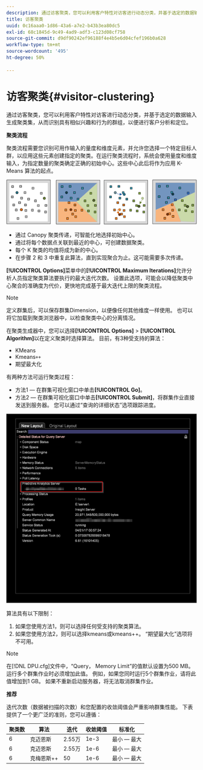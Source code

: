 ```yaml
---
description: 通过访客聚类，您可以利用客户特性对访客进行动态分类，并基于选定的数据输入生成聚类集，从而识别具有相似兴趣和行为的群组，以便进行客户分析和定位。
title: 访客聚类
uuid: 0c16aaa0-1d86-43a6-a7e2-b43b3ea80dc5
exl-id: 68c1845d-9c49-4ad9-adf3-c123d08cf758
source-git-commit: d9df90242ef96188f4e4b5e6d04cfef196b0a628
workflow-type: tm+mt
source-wordcount: '495'
ht-degree: 50%

---
```


# 访客聚类{#visitor-clustering}

通过访客聚类，您可以利用客户特性对访客进行动态分类，并基于选定的数据输入生成聚类集，从而识别具有相似兴趣和行为的群组，以便进行客户分析和定位。

**聚类流程**

聚类流程需要您识别可用作输入的量度和维度元素，并允许您选择一个特定目标人群，以应用这些元素创建指定的聚类。在运行聚类流程时，系统会使用量度和维度输入，为指定数量的聚类确定正确的初始中心。这些中心此后将作为应用 K-Means 算法的起点。

![](assets/K_algorithm.png)

* 通过 Canopy 聚类传递，可智能化地选择初始中心。
* 通过将每个数据点关联到最近的中心，可创建数据聚类。
* 每个 K 聚类的均值将成为新的中心。
* 在步骤 2 和 3 中重复此算法，直到实现聚合为止。这可能需要多次传递。

**[!UICONTROL Options]**&#x200B;菜单中的&#x200B;**[!UICONTROL Maximum Iterations]**&#x200B;允许分析人员指定聚类算法要执行的最大迭代次数。 设置此选项，可能会以降低聚类中心聚合的准确度为代价，更快地完成基于最大迭代上限的聚类流程。

>[!NOTE]
>
>定义群集后，可以保存群集Dimension，以便像任何其他维度一样使用。 也可以将它加载到聚类浏览器中，以检查聚类中心的分离情况。

在聚类生成器中，您可以选择&#x200B;**[!UICONTROL Options]** > **[!UICONTROL Algorithm]**&#x200B;以在定义聚类时选择算法。 目前，有3种受支持的算法：

* KMeans
* Kmeans`++`
* 期望最大化

有两种方法可运行聚类过程：

* 方法1 — 在群集可视化窗口中单击&#x200B;**[!UICONTROL Go]**。
* 方法2 — 在群集可视化窗口中单击&#x200B;**[!UICONTROL Submit]**，将群集作业直接发送到服务器。 您可以通过“查询的详细状态”选项跟踪进度。

![](assets/dwb_visitorclustering.png)

算法具有以下限制：

1. 如果您使用方法1，则可以选择任何受支持的聚类算法。
1. 如果您使用方法2，则可以选择kmeans或kmeans++。 “期望最大化”选项将不可用。

>[!NOTE]
>
>在[!DNL DPU.cfg]文件中，“Query， Memory Limit”的值默认设置为500 MB。 运行多个群集作业时必须增加此值。 例如，如果您同时运行5个群集作业，请将此值增加到1 GB。 如果不重新启动服务器，将无法取消群集作业。

**推荐**

迭代次数（数据被扫描的次数）和您配置的收敛阈值会严重影响群集性能。 下表提供了一个更广泛的准则，您可以遵循：

| 聚类数 | 算法 | 迭代 | 收敛阈值 | 标准化 |
|---|---|---|---|---|
| 6 | 克迈恩斯 | 2.55万 | 1e-3 | 最小 — 最大 |
| 6 | 克迈恩斯 | 2.55万 | 1e-6 | 最小 — 最大 |
| 6 | 克梅恩斯++ | 50 | 1e-6 | 最小 — 最大 |
